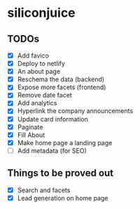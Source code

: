 # siliconjuice

## TODOs

- [x] Add favico
- [x] Deploy to netlify
- [x] An about page
- [x] Reschema the data (backend)
- [x] Expose more facets (frontend)
- [x] Remove date facet
- [x] Add analytics
- [x] Hyperlink the company announcements
- [x] Update card information
- [x] Paginate
- [x] Fill About
- [x] Make home page a landing page
- [ ] Add metadata (for SEO)

## Things to be proved out

- [x] Search and facets
- [x] Lead generation on home page
